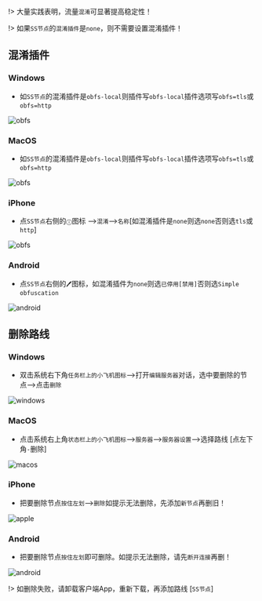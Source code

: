!> 大量实践表明，流量`混淆`可显著提高稳定性！

!>  如果`SS节点`的`混淆插件`是`none`，则不需要设置混淆插件！

## 混淆插件

### Windows

* 如`SS节点`的混淆插件是`obfs-local`则插件写`obfs-local`插件选项写`obfs=tls`或`obfs=http`

![obfs](media/win/ss_obfs.jpg ':size=720')

### MacOS 

* 如`SS节点`的混淆插件是`obfs-local`则插件写`obfs-local`插件选项写`obfs=tls`或`obfs=http`

![obfs](media/mac/sx_obfs.jpg ':size=720')

### iPhone

* 点`SS节点`右侧的`ⓘ`图标 -->`混淆`-->`名称`[如混淆插件是`none`则选`none`否则选`tls`或`http`]

![obfs](media/apple/sr_obfs.jpg ':size=360')

### Android

* 点`SS节点`右侧的`🖊`图标，如混淆插件为`none`则选`已停用[禁用]`否则选`Simple obfuscation`

![android](media/android/sn_obfs.jpg ':size=360')

## 删除路线

### Windows

*  双击系统右下角`任务栏上的小飞机图标`-->打开`编辑服务器`对话，选中要删除的节点-->点击`删除`

![windows](media/win/del.jpg ':size=640')

### MacOS

*  点击系统右上角`状态栏上的小飞机图标`-->`服务器`-->`服务器设置`-->选择路线 [点左下角`-`删除]

![macos](media/mac/del.jpg ':size=640')

### iPhone 

*  把要删除节点`按住左划`-->`删除`如提示无法删除，先添加`新节点`再删旧！

![apple](media/apple/del.jpg ':size=480')

### Android

*  把要删除节点`按住左划`即可删除。如提示无法删除，请先`断开连接`再删！

![android](media/android/del.jpg ':size=480')

!> 如删除失败，请卸载客户端App，重新下载，再添加路线 [`SS节点`]
